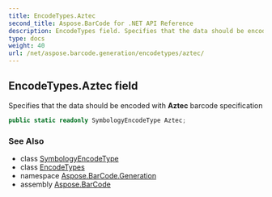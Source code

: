 ```yaml
---
title: EncodeTypes.Aztec
second_title: Aspose.BarCode for .NET API Reference
description: EncodeTypes field. Specifies that the data should be encoded with Aztec barcode specification
type: docs
weight: 40
url: /net/aspose.barcode.generation/encodetypes/aztec/
---
```

## EncodeTypes.Aztec field

Specifies that the data should be encoded with **Aztec** barcode specification

```csharp
public static readonly SymbologyEncodeType Aztec;
```

### See Also

* class [SymbologyEncodeType](../../symbologyencodetype/)
* class [EncodeTypes](../)
* namespace [Aspose.BarCode.Generation](../../encodetypes/)
* assembly [Aspose.BarCode](../../../)


